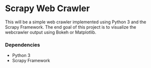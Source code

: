 # Scrapy Web Crawler

This will be a simple web crawler implemented using Python 3 and the Scrapy Framework. The end goal of this project is to visualize the webcrawler output using Bokeh or Matplotlib. 

### Dependencies

* Python 3
* Scrapy Framework